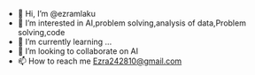 - 👋 Hi, I’m @ezramlaku
- 👀 I’m interested in AI,problem solving,analysis of data,Problem solving,code
- 🌱 I’m currently learning ...
- 💞️ I’m looking to collaborate on AI
- 📫 How to reach me Ezra242810@gmail.com

<!---
ezramlaku/ezramlaku is a ✨ special ✨ repository because its `README.md` (this file) appears on your GitHub profile.
You can click the Preview link to take a look at your changes.
--->

